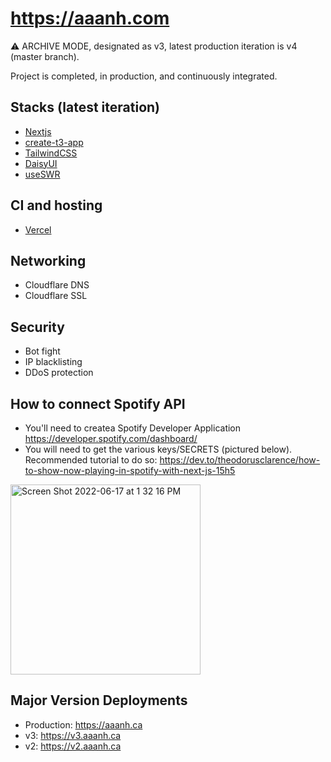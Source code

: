 # <https://aaanh.com>

⚠️ ARCHIVE MODE, designated as v3, latest production iteration is v4 (master branch).

Project is completed, in production, and continuously integrated.

## Stacks (latest iteration)

- [Nextjs](https://nextjs.org)
- [create-t3-app](https://github.com/t3-oss/create-t3-app)
- [TailwindCSS](https://tailwindcss.com)
- [DaisyUI](https://daisyui.com)
- [useSWR](https://swr.vercel.app/)

## CI and hosting

- [Vercel](https://vercel.com)

## Networking

- Cloudflare DNS
- Cloudflare SSL

## Security

- Bot fight
- IP blacklisting
- DDoS protection

## How to connect Spotify API

- You'll need to createa Spotify Developer Application <https://developer.spotify.com/dashboard/>
- You will need to get the various keys/SECRETS (pictured below). Recommended tutorial to do so: <https://dev.to/theodorusclarence/how-to-show-now-playing-in-spotify-with-next-js-15h5>

<img width="304" alt="Screen Shot 2022-06-17 at 1 32 16 PM" src="https://user-images.githubusercontent.com/37283437/174349215-4c23ba9e-8dde-46c6-a079-b30fa4434f88.png">

## Major Version Deployments

- Production: https://aaanh.ca
- v3: https://v3.aaanh.ca
- v2: https://v2.aaanh.ca
